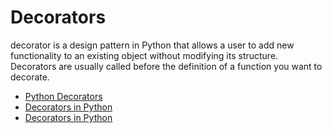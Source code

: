 # Decorators

decorator is a design pattern in Python that allows a user to add new functionality to an existing object without modifying its structure. Decorators are usually called before the definition of a function you want to decorate.

- [Python Decorators](https://www.datacamp.com/tutorial/decorators-python)
- [Decorators in Python](https://www.geeksforgeeks.org/decorators-in-python/)
- [Decorators in Python](https://www.youtube.com/watch?v=FXUUSfJO_J4)
